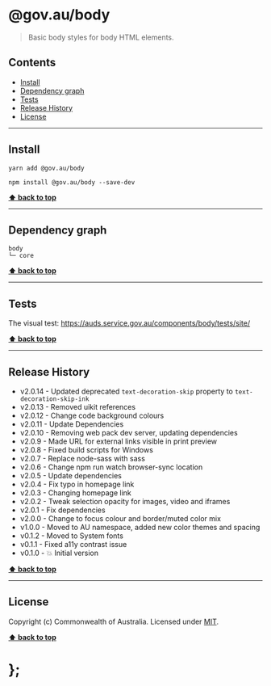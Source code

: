 @gov.au/body
============

> Basic body styles for body HTML elements.


## Contents

* [Install](#install)
* [Dependency graph](#dependency-graph)
* [Tests](#tests)
* [Release History](#release-history)
* [License](#license)


----------------------------------------------------------------------------------------------------------------------------------------------------------------


## Install


```shell
yarn add @gov.au/body
```

```shell
npm install @gov.au/body --save-dev
```


**[⬆ back to top](#contents)**


----------------------------------------------------------------------------------------------------------------------------------------------------------------


## Dependency graph

```shell
body
└─ core
```


**[⬆ back to top](#contents)**


----------------------------------------------------------------------------------------------------------------------------------------------------------------


## Tests

The visual test: https://auds.service.gov.au/components/body/tests/site/


**[⬆ back to top](#contents)**


----------------------------------------------------------------------------------------------------------------------------------------------------------------


## Release History

* v2.0.14 - Updated deprecated `text-decoration-skip` property to `text-decoration-skip-ink`
* v2.0.13 - Removed uikit references
* v2.0.12 - Change code background colours
* v2.0.11 - Update Dependencies
* v2.0.10 - Removing web pack dev server, updating dependencies
* v2.0.9 - Made URL for external links visible in print preview
* v2.0.8 - Fixed build scripts for Windows
* v2.0.7 - Replace node-sass with sass
* v2.0.6 - Change npm run watch browser-sync location
* v2.0.5 - Update dependencies
* v2.0.4 - Fix typo in homepage link
* v2.0.3 - Changing homepage link
* v2.0.2 - Tweak selection opacity for images, video and iframes
* v2.0.1 - Fix dependencies
* v2.0.0 - Change to focus colour and border/muted color mix
* v1.0.0 - Moved to AU namespace, added new color themes and spacing
* v0.1.2 - Moved to System fonts
* v0.1.1 - Fixed a11y contrast issue
* v0.1.0 - 💥 Initial version


**[⬆ back to top](#contents)**


----------------------------------------------------------------------------------------------------------------------------------------------------------------


## License

Copyright (c) Commonwealth of Australia.
Licensed under [MIT](https://raw.githubusercontent.com/govau/design-system-components/components/core/master/LICENSE).


**[⬆ back to top](#contents)**

# };
